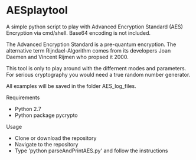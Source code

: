 # AESplaytool

A simple python script to play with Advanced Encryption Standard (AES) Encryption via cmd/shell. Base64 encoding is not included.

The Advanced Encryption Standard is a pre-quantum encryption. The alternative term Rijndael-Algorithm comes from its developers Joan Daemen and Vincent Rijmen who propsed it 2000.

This tool is only to play around with the differnent modes and parameters.
For serious cryptography you would need a true random number generator. 

All examples will be saved in the folder AES_log_files.

Requirements

- Python 2.7
- Python package pycrypto 

Usage

- Clone or download the repository
- Navigate to the repository
- Type 'python parseAndPrintAES.py' and follow the instructions

